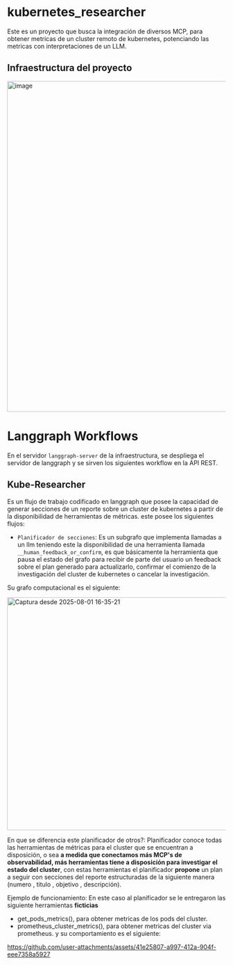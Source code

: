 # kubernetes_researcher
Este es un proyecto que busca la integración de diversos MCP, para obtener metricas de un cluster remoto de kubernetes, potenciando las metricas con interpretaciones de un LLM.
## Infraestructura del proyecto
<img width="1280" height="761" alt="image" src="https://github.com/user-attachments/assets/2adb2286-d27a-4d85-95c8-7cdebf85d706" />

# Langgraph Workflows
En el servidor `langgraph-server` de la infraestructura, se despliega el servidor de langgraph y se sirven los siguientes workflow en la API REST.

## Kube-Researcher
Es un flujo de trabajo codificado en langgraph que posee la capacidad de generar secciones de un reporte sobre un cluster de kubernetes a partir de la disponibilidad de herramientas de métricas.
este posee los siguientes flujos:
- `Planificador de secciones`: Es un subgrafo que implementa llamadas a un llm teniendo este la disponibilidad de una herramienta llamada `__human_feedback_or_confirm`, es que básicamente la herramienta que pausa el estado del grafo para recibir de parte del usuario un feedback sobre el plan generado para actualizarlo, confirmar el comienzo de la investigación del cluster de kubernetes o cancelar la investigación.

Su grafo computacional es el siguiente:

<img width="1118" height="536" alt="Captura desde 2025-08-01 16-35-21" src="https://github.com/user-attachments/assets/1712fb6c-96e7-47ac-a98d-e4eecdeba799" />

En que se diferencia este planificador de otros?: Planificador conoce todas las herramientas de métricas para el cluster que se encuentran a disposición, o sea **a medida que conectamos más MCP's de observabilidad, más herramientas tiene a disposición para investigar el estado del cluster**, con estas herramientas el planificador **propone** un plan a seguir con secciones del reporte estructuradas de la siguiente manera (numero , titulo , objetivo , descripción).  

Ejemplo de funcionamiento:
En este caso al planificador se le entregaron las siguiente herramientas **ficticias** 
- get_pods_metrics(), para obtener metricas de los pods del cluster.
- prometheus_cluster_metrics(), para obtener metricas del cluster via prometheus.
y su comportamiento es el siguiente:

https://github.com/user-attachments/assets/41e25807-a997-412a-904f-eee7358a5927



